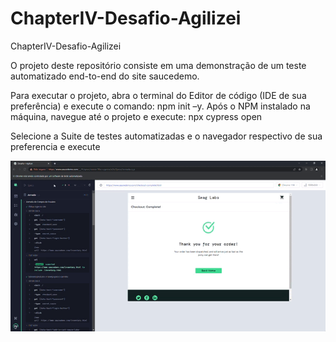 # ChapterIV-Desafio-Agilizei
ChapterIV-Desafio-Agilizei

O projeto deste repositório consiste em uma demonstração de um teste automatizado end-to-end do site saucedemo.

Para executar o projeto, abra o terminal do Editor de código (IDE de sua preferência) e execute o comando:
npm init –y.
Após o NPM instalado na máquina, navegue até o projeto e execute:
npx cypress open

Selecione a Suite de testes automatizadas e o navegador respectivo de sua preferencia e execute

<img src="Desafio-I-Agilizei - Google Chrome 2023-06-29 21-44-44.gif">

